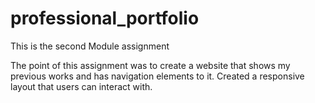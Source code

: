 # professional_portfolio
This is the second Module assignment

The point of this assignment was to create a website that shows my previous works and has navigation elements to it.
Created a responsive layout that users can interact with.
